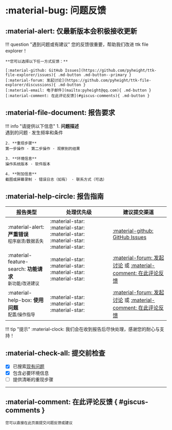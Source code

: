 # :material-bug: 问题反馈

## :material-alert: 仅最新版本会积极接收更新

!!! question "遇到问题或有建议"
    您的反馈很重要，帮助我们改进 ttk file explorer！  

    **您可以选择以下任一方式反馈：**

    [:material-github: GitHub Issues](https://github.com/pyheight/ttk-file-explorer/issues){ .md-button .md-button--primary }
    [:material-forum: 发起讨论](https://github.com/pyheight/ttk-file-explorer/discussions){ .md-button }
    [:material-email: 电子邮件](mailto:pyheight@qq.com){ .md-button }
    [:material-comment: 在此评论反馈](#giscus-comments){ .md-button }

## :material-file-document: 报告要求

!!! info "请提供以下信息"
    1. **问题描述**  
    遇到的问题 · 发生频率和条件

    2. **重现步骤**  
    第一步操作 · 第二步操作 · 观察到的结果

    3. **环境信息**  
    操作系统版本 · 软件版本

    4. **附加信息**  
    截图或屏幕录制 · 错误日志（如有） · 联系方式（可选）

## :material-help-circle: 报告指南

| 报告类型 | 处理优先级 | 建议提交渠道 |
|----------|------------|--------------|
| :material-alert: **严重错误**<br><small>程序崩溃/数据丢失</small> | :material-star: :material-star: :material-star: :material-star: :material-star: | [:material-github: GitHub Issues](https://github.com/pyheight/ttk-file-explorer/issues) |
| :material-feature-search: **功能请求**<br><small>新功能/改进建议</small> | :material-star: :material-star: :material-star: :material-star: | [:material-forum: 发起讨论](https://github.com/pyheight/ttk-file-explorer/discussions) 或 [:material-comment: 在此评论反馈](#giscus-comments)  |
| :material-help-box: **使用问题**<br><small>配置/操作指导</small> | :material-star: :material-star: :material-star: | [:material-forum: 发起讨论](https://github.com/pyheight/ttk-file-explorer/discussions) 或 [:material-comment: 在此评论反馈](#giscus-comments) |

!!! tip "提示"
    :material-clock: 我们会在收到报告后尽快处理，感谢您的耐心与支持！

## :material-check-all: 提交前检查

- [x] 已搜索[现有问题](https://github.com/pyheight/ttk-file-explorer/issues)
- [x] 包含必要环境信息
- [ ] 提供清晰的重现步骤

---

## :material-comment: <span id="giscus-comments">在此评论反馈</span> { #giscus-comments }

<small>您可以直接在此页面提交问题反馈或建议</small>

<div class="giscus"></div>
<script>
  document.addEventListener('DOMContentLoaded', function() {
    const giscusContainer = document.querySelector('.giscus');
    const observer = new IntersectionObserver((entries) => {
      if (entries[0].isIntersecting) {
        const script = document.createElement('script');
        script.src = 'https://giscus.app/client.js';
        script.setAttribute('data-repo', 'pyheight/ttk-file-explorer');
        script.setAttribute('data-repo-id', 'R_kgDOKsdh1g');
        script.setAttribute('data-category', 'General');
        script.setAttribute('data-category-id', 'DIC_kwDOKsdh1s4CbYu7');
        script.setAttribute('data-mapping', 'pathname');
        script.setAttribute('data-strict', '0');
        script.setAttribute('data-reactions-enabled', '1');
        script.setAttribute('data-emit-metadata', '1');
        script.setAttribute('data-input-position', 'top');
        script.setAttribute('data-theme', 'dark_dimmed');
        script.setAttribute('data-lang', 'zh-CN');
        script.setAttribute('data-loading', 'lazy');
        script.crossOrigin = 'anonymous';
        script.async = true;
        giscusContainer.appendChild(script);
        observer.disconnect();
      }
    });
    observer.observe(giscusContainer);
    if (window.location.hash === '#giscus-comments') {
      setTimeout(() => {
        giscusContainer.scrollIntoView({ behavior: 'smooth' });
      }, 500);
    }
  });
</script>
